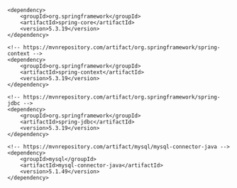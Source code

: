 <!-- https://mvnrepository.com/artifact/org.springframework/spring-core -->
	<dependency>
	    <groupId>org.springframework</groupId>
	    <artifactId>spring-core</artifactId>
	    <version>5.3.19</version>
	</dependency>
	
	<!-- https://mvnrepository.com/artifact/org.springframework/spring-context -->
	<dependency>
	    <groupId>org.springframework</groupId>
	    <artifactId>spring-context</artifactId>
	    <version>5.3.19</version>
	</dependency>
	
	<!-- https://mvnrepository.com/artifact/org.springframework/spring-jdbc -->
	<dependency>
	    <groupId>org.springframework</groupId>
	    <artifactId>spring-jdbc</artifactId>
	    <version>5.3.19</version>
	</dependency>

	<!-- https://mvnrepository.com/artifact/mysql/mysql-connector-java -->
	<dependency>
	    <groupId>mysql</groupId>
	    <artifactId>mysql-connector-java</artifactId>
	    <version>5.1.49</version>
	</dependency>